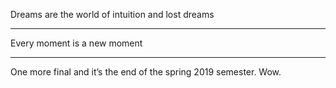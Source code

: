 Dreams are the world of intuition and lost dreams

<hr>

Every moment is a new moment

<hr>

One more final and it’s the end of the spring 2019 semester. Wow.
